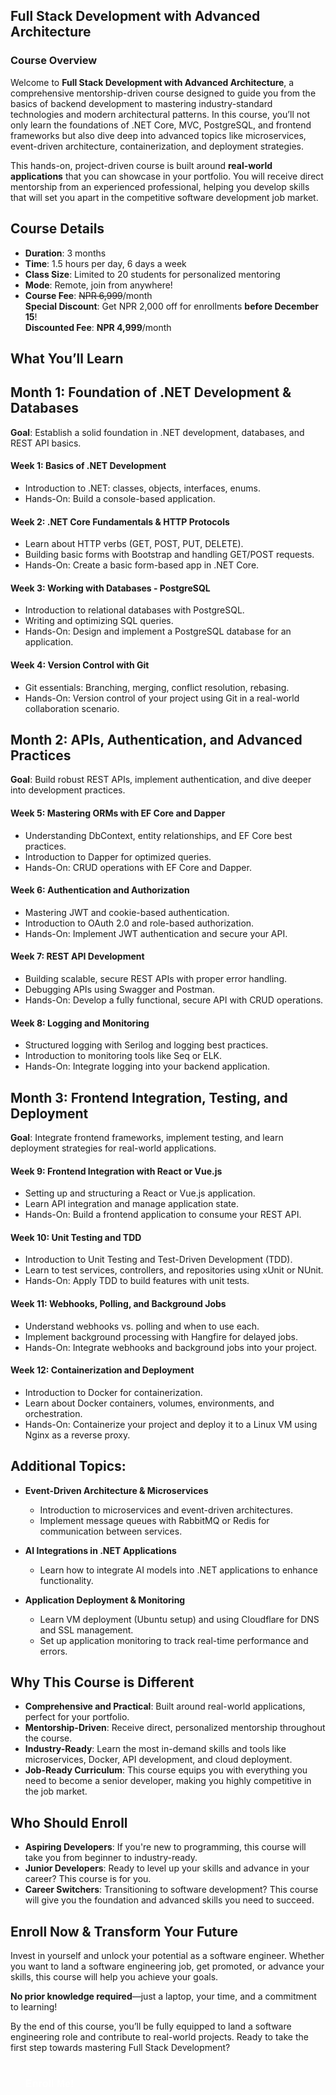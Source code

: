 ## **Full Stack Development with Advanced Architecture**

### **Course Overview**

Welcome to **Full Stack Development with Advanced Architecture**, a
comprehensive mentorship-driven course designed to guide you from the basics of
backend development to mastering industry-standard technologies and modern
architectural patterns. In this course, you’ll not only learn the foundations of
.NET Core, MVC, PostgreSQL, and frontend frameworks but also dive deep into
advanced topics like microservices, event-driven architecture, containerization,
and deployment strategies.

This hands-on, project-driven course is built around **real-world applications**
that you can showcase in your portfolio. You will receive direct mentorship from
an experienced professional, helping you develop skills that will set you apart
in the competitive software development job market.

## **Course Details**

- **Duration**: 3 months
- **Time**: 1.5 hours per day, 6 days a week
- **Class Size**: Limited to 20 students for personalized mentoring
- **Mode**: Remote, join from anywhere!
- **Course Fee**: ~~NPR 6,999~~/month  
  **Special Discount**: Get NPR 2,000 off for enrollments **before December 15**!  
  **Discounted Fee**: **NPR 4,999**/month


## **What You’ll Learn**

## **Month 1: Foundation of .NET Development & Databases**

**Goal**: Establish a solid foundation in .NET development, databases, and REST
API basics.

#### **Week 1: Basics of .NET Development**

- Introduction to .NET: classes, objects, interfaces, enums.
- Hands-On: Build a console-based application.

#### **Week 2: .NET Core Fundamentals & HTTP Protocols**

- Learn about HTTP verbs (GET, POST, PUT, DELETE).
- Building basic forms with Bootstrap and handling GET/POST requests.
- Hands-On: Create a basic form-based app in .NET Core.

#### **Week 3: Working with Databases - PostgreSQL**

- Introduction to relational databases with PostgreSQL.
- Writing and optimizing SQL queries.
- Hands-On: Design and implement a PostgreSQL database for an application.

#### **Week 4: Version Control with Git**

- Git essentials: Branching, merging, conflict resolution, rebasing.
- Hands-On: Version control of your project using Git in a real-world
  collaboration scenario.

## **Month 2: APIs, Authentication, and Advanced Practices**

**Goal**: Build robust REST APIs, implement authentication, and dive deeper into
development practices.

#### **Week 5: Mastering ORMs with EF Core and Dapper**

- Understanding DbContext, entity relationships, and EF Core best practices.
- Introduction to Dapper for optimized queries.
- Hands-On: CRUD operations with EF Core and Dapper.

#### **Week 6: Authentication and Authorization**

- Mastering JWT and cookie-based authentication.
- Introduction to OAuth 2.0 and role-based authorization.
- Hands-On: Implement JWT authentication and secure your API.

#### **Week 7: REST API Development**

- Building scalable, secure REST APIs with proper error handling.
- Debugging APIs using Swagger and Postman.
- Hands-On: Develop a fully functional, secure API with CRUD operations.

#### **Week 8: Logging and Monitoring**

- Structured logging with Serilog and logging best practices.
- Introduction to monitoring tools like Seq or ELK.
- Hands-On: Integrate logging into your backend application.

## **Month 3: Frontend Integration, Testing, and Deployment**

**Goal**: Integrate frontend frameworks, implement testing, and learn deployment
strategies for real-world applications.

#### **Week 9: Frontend Integration with React or Vue.js**

- Setting up and structuring a React or Vue.js application.
- Learn API integration and manage application state.
- Hands-On: Build a frontend application to consume your REST API.

#### **Week 10: Unit Testing and TDD**

- Introduction to Unit Testing and Test-Driven Development (TDD).
- Learn to test services, controllers, and repositories using xUnit or NUnit.
- Hands-On: Apply TDD to build features with unit tests.

#### **Week 11: Webhooks, Polling, and Background Jobs**

- Understand webhooks vs. polling and when to use each.
- Implement background processing with Hangfire for delayed jobs.
- Hands-On: Integrate webhooks and background jobs into your project.

#### **Week 12: Containerization and Deployment**

- Introduction to Docker for containerization.
- Learn about Docker containers, volumes, environments, and orchestration.
- Hands-On: Containerize your project and deploy it to a Linux VM using Nginx as
  a reverse proxy.

## **Additional Topics:**

- **Event-Driven Architecture & Microservices**
  - Introduction to microservices and event-driven architectures.
  - Implement message queues with RabbitMQ or Redis for communication between
    services.

- **AI Integrations in .NET Applications**
  - Learn how to integrate AI models into .NET applications to enhance
    functionality.

- **Application Deployment & Monitoring**
  - Learn VM deployment (Ubuntu setup) and using Cloudflare for DNS and SSL
    management.
  - Set up application monitoring to track real-time performance and errors.

## **Why This Course is Different**

- **Comprehensive and Practical**: Built around real-world applications, perfect
  for your portfolio.
- **Mentorship-Driven**: Receive direct, personalized mentorship throughout the
  course.
- **Industry-Ready**: Learn the most in-demand skills and tools like
  microservices, Docker, API development, and cloud deployment.
- **Job-Ready Curriculum**: This course equips you with everything you need to
  become a senior developer, making you highly competitive in the job market.

## **Who Should Enroll**

- **Aspiring Developers**: If you're new to programming, this course will take
  you from beginner to industry-ready.
- **Junior Developers**: Ready to level up your skills and advance in your
  career? This course is for you.
- **Career Switchers**: Transitioning to software development? This course will
  give you the foundation and advanced skills you need to succeed.

## **Enroll Now & Transform Your Future**

Invest in yourself and unlock your potential as a software engineer. Whether you
want to land a software engineering job, get promoted, or advance your skills,
this course will help you achieve your goals.

**No prior knowledge required**—just a laptop, your time, and a commitment to
learning!

By the end of this course, you’ll be fully equipped to land a software
engineering role and contribute to real-world projects. Ready to take the first
step towards mastering Full Stack Development?

## 

<a href="https://forms.gle/wSDGvNjhPtKYehTeA" target="_blank">
  <button style="background-color: var(--vp-c-brand); color: white; padding: 12px 24px; border: none; border-radius: 6px; font-size: 16px; font-weight: 600; cursor: pointer; transition: background-color 0.2s;">Enroll Me!</button>
</a>



